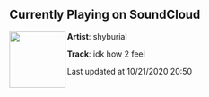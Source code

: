 ## Currently Playing on SoundCloud

[<img align="left" width="100" src="https://i1.sndcdn.com/artworks-UzbkljAdcYcQ6chC-kvWF4A-t50x50.jpg">](https://soundcloud.com/yuki-pons/idk-how-2-feel)

**Artist**: shyburial 

**Track**: idk how 2 feel

Last updated at 10/21/2020 20:50
